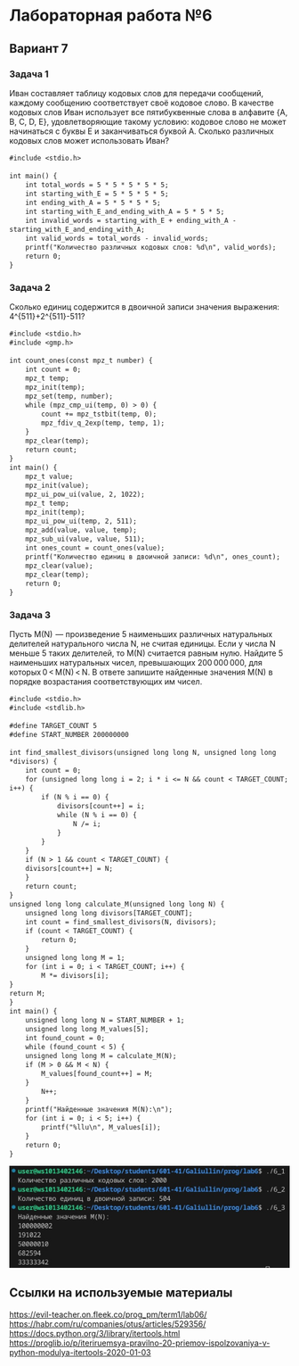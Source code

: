 # Лабораторная работа №6
## Вариант 7

### Задача 1
Иван составляет таблицу кодовых слов для передачи сообщений, каждому сообщению соответствует своё кодовое слово. В качестве кодовых слов Иван использует все пятибуквенные слова в алфавите {A, B, C, D, E}, удовлетворяющие такому условию: кодовое слово не может начинаться с буквы E и заканчиваться буквой A. Сколько различных кодовых слов может использовать Иван?



```
#include <stdio.h>

int main() {
    int total_words = 5 * 5 * 5 * 5 * 5;    
    int starting_with_E = 5 * 5 * 5 * 5;
    int ending_with_A = 5 * 5 * 5 * 5;
    int starting_with_E_and_ending_with_A = 5 * 5 * 5;
    int invalid_words = starting_with_E + ending_with_A -
starting_with_E_and_ending_with_A;
    int valid_words = total_words - invalid_words;
    printf("Количество различных кодовых слов: %d\n", valid_words);
    return 0;
}
```

### Задача 2
Сколько единиц содержится в двоичной записи значения выражения: 4^{511}+2^{511}-511?

```
#include <stdio.h>
#include <gmp.h>

int count_ones(const mpz_t number) {
    int count = 0;
    mpz_t temp;
    mpz_init(temp);
    mpz_set(temp, number);
    while (mpz_cmp_ui(temp, 0) > 0) {
        count += mpz_tstbit(temp, 0);
        mpz_fdiv_q_2exp(temp, temp, 1);
    }
    mpz_clear(temp);
    return count;
}
int main() {
    mpz_t value;
    mpz_init(value);
    mpz_ui_pow_ui(value, 2, 1022);
    mpz_t temp;
    mpz_init(temp);
    mpz_ui_pow_ui(temp, 2, 511);
    mpz_add(value, value, temp);
    mpz_sub_ui(value, value, 511);
    int ones_count = count_ones(value);
    printf("Количество единиц в двоичной записи: %d\n", ones_count);
    mpz_clear(value);
    mpz_clear(temp);
    return 0;
}
```

### Задача 3
Пусть M(N)  — произведение 5 наименьших различных натуральных делителей натурального числа N, не считая единицы. Если у числа N меньше 5 таких делителей, то M(N) считается равным нулю. Найдите 5 наименьших натуральных чисел, превышающих 200 000 000, для которых 0 < M(N) < N. В ответе запишите найденные значения M(N) в порядке возрастания соответствующих им чисел.

```
#include <stdio.h>
#include <stdlib.h>

#define TARGET_COUNT 5
#define START_NUMBER 200000000

int find_smallest_divisors(unsigned long long N, unsigned long long *divisors) {
    int count = 0;
    for (unsigned long long i = 2; i * i <= N && count < TARGET_COUNT; i++) {
        if (N % i == 0) {
            divisors[count++] = i;
            while (N % i == 0) {
                N /= i;
            }
        }
    }
    if (N > 1 && count < TARGET_COUNT) {
    divisors[count++] = N;
    }
    return count;
}
unsigned long long calculate_M(unsigned long long N) {
    unsigned long long divisors[TARGET_COUNT];
    int count = find_smallest_divisors(N, divisors);
    if (count < TARGET_COUNT) {
        return 0;
    }
    unsigned long long M = 1;
    for (int i = 0; i < TARGET_COUNT; i++) {
        M *= divisors[i];
}
return M;
}
int main() {
    unsigned long long N = START_NUMBER + 1;
    unsigned long long M_values[5];
    int found_count = 0;
    while (found_count < 5) {
    unsigned long long M = calculate_M(N);
    if (M > 0 && M < N) {
        M_values[found_count++] = M;
    }
        N++;
    }
    printf("Найденные значения M(N):\n");
    for (int i = 0; i < 5; i++) {
        printf("%llu\n", M_values[i]);
    }
    return 0;
}
```

![Снимок экрана](3.jpg)

## Ссылки на используемые материалы
https://evil-teacher.on.fleek.co/prog_pm/term1/lab06/<br>
https://habr.com/ru/companies/otus/articles/529356/<br>
https://docs.python.org/3/library/itertools.html<br>
https://proglib.io/p/iteriruemsya-pravilno-20-priemov-ispolzovaniya-v-python-modulya-itertools-2020-01-03
